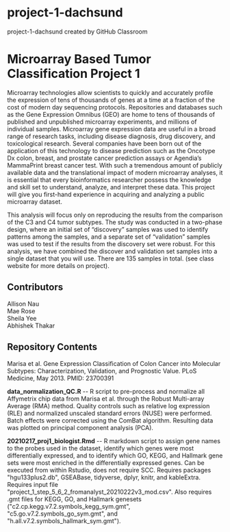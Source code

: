 # project-1-dachsund
project-1-dachsund created by GitHub Classroom

# Microarray Based Tumor Classification Project 1
Microarray technologies allow scientists to quickly and accurately profile the expression of tens of thousands of genes at a time at a fraction of the cost of modern day sequencing protocols. Repositories and databases such as the Gene Expression Omnibus (GEO) are home to tens of thousands of published and unpublished microarray experiments, and millions of individual samples. Microarray gene expression data are useful in a broad range of research tasks, including disease diagnosis, drug discovery, and toxicological research. Several companies have been born out of the application of this technology to disease prediction such as the Oncotype Dx colon, breast, and prostate cancer prediction assays or Agendia’s MammaPrint breast cancer test. With such a tremendous amount of publicly available data and the translational impact of modern microarray analyses, it is essential that every bioinformatics researcher possess the knowledge and skill set to understand, analyze, and interpret these data. This project will give you first-hand experience in acquiring and analyzing a public microarray dataset.

This analysis will focus only on reproducing the results from the comparison of the C3 and C4 tumor subtypes. The study was conducted in a two-phase design, where an initial set of “discovery” samples was used to identify patterns among the samples, and a separate set of “validation” samples was used to test if the results from the discovery set were robust. For this analysis, we have combined the discover and validation set samples into a single dataset that you will use. There are 135 samples in total. (see class website for more details on project).


## Contributors

Allison Nau  
Mae Rose  
Sheila Yee   
Abhishek Thakar 

## Repository Contents

Marisa et al. Gene Expression Classification of Colon Cancer into Molecular Subtypes: Characterization, Validation, and Prognostic Value. PLoS Medicine, May 2013. PMID: 23700391

**data_normalization_QC.R** -- R script to pre-process and normalize all Affymetrix chip data from Marisa et al. through the Robust Multi-array Average (RMA) method. Quality controls such as relative log expression (RLE) and normalized unscaled standard errors (NUSE) were performed. Batch effects were corrected using the ComBat algorithm. Resulting data was plotted on principal component analysis (PCA).

**20210217_proj1_biologist.Rmd** -- R markdown script to assign gene names to the probes used in the dataset, identify which genes were most differentially expressed, and to identify which GO, KEGG, and Hallmark gene sets were most enriched in the differentially expressed genes. Can be executed from within Rstudio, does not require SCC. Requires packages "hgu133plus2.db", GSEABase, tidyverse, dplyr, knitr, and kableExtra. Requires input file "project_1_step_5_6_2_fromanalyst_20210222v3_mod.csv". Also requires .gmt files for KEGG, GO, and Hallmark genesets ("c2.cp.kegg.v7.2.symbols_kegg_sym.gmt", "c5.go.v7.2.symbols_go_sym.gmt", and "h.all.v7.2.symbols_hallmark_sym.gmt"). 

